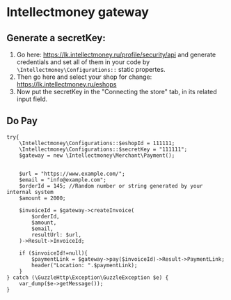 # Intellectmoney gateway 

## Generate a secretKey:
1. Go here: https://lk.intellectmoney.ru/profile/security/api and generate credentials and set all of them in your code  by `\Intellectmoney\Configurations::` static propertes. 
2. Then go here and select your shop for change: https://lk.intellectmoney.ru/eshops
3. Now put the secretKey in the "Connecting the store" tab, in its related input field.

## Do Pay
```
try{
    \Intellectmoney\Configurations::$eshopId = 111111;
    \Intellectmoney\Configurations::$secretKey = "111111";
    $gateway = new \Intellectmoney\Merchant\Payment();
    
    
    $url = "https://www.example.com/";
    $email = "info@example.com";
    $orderId = 145; //Random number or string generated by your internal system
    $amount = 2000;
    
    $invoiceId = $gateway->createInvoice(
        $orderId,
        $amount,
        $email,
        resultUrl: $url,
    )->Result->InvoiceId;

    if ($invoiceId!=null){
        $paymentLink = $gateway->pay($invoiceId)->Result->PaymentLink;
        header("Location: ".$paymentLink);
    }
} catch (\GuzzleHttp\Exception\GuzzleException $e) {
    var_dump($e->getMessage());
}
```